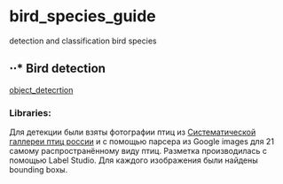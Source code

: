# bird_species_guide
detection and classification bird species

## ⋅⋅* Bird detection

[object_detecrtion](https://github.com/LadaChernenko/bird_species_guide/tree/main/object_detecrtion)
### Libraries:


Для детекции были взяты фотографии птиц из [Систематической галлереи птиц россии](http://www.rbcu.ru/birdclass/) и с помощью парсера из Google images для 21 самому распространённому виду птиц.
Разметка производилась с помощью Label Studio. Для каждого изображения были найдены bounding boxы.
